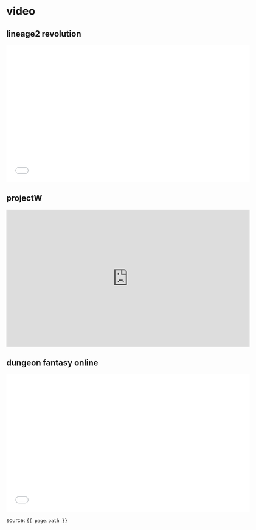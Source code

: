 
# video

## lineage2 revolution  
<iframe width="640" height="360" src="lineage.mp4?autoplay=0" title="YouTube video player" frameborder="0" allow="accelerometer; clipboard-write; encrypted-media; gyroscope; picture-in-picture" allowfullscreen></iframe>

## projectW
<iframe width="640" height="360" src="http://blog.naver.com/power399/220869704294" title="YouTube video player" frameborder="0" allow="accelerometer; clipboard-write; encrypted-media; gyroscope; picture-in-picture" allowfullscreen></iframe>

## dungeon fantasy online
<iframe width="640" height="360" src="dungeonFantasy.mp4" title="YouTube video player" frameborder="0" allow="accelerometer; clipboard-write; encrypted-media; gyroscope; picture-in-picture" allowfullscreen></iframe>

source: `{{ page.path }}`

